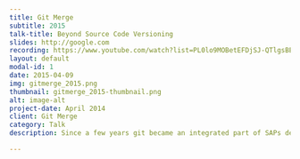 ```yaml
---
title: Git Merge
subtitle: 2015
talk-title: Beyond Source Code Versioning 
slides: http://google.com
recording: https://www.youtube.com/watch?list=PL0lo9MOBetEFDjSJ-QTlgsBEHpd6XnaA-&v=62Q-uepv-2A
layout: default
modal-id: 1
date: 2015-04-09
img: gitmerge_2015.png
thumbnail: gitmerge_2015-thumbnail.png
alt: image-alt
project-date: April 2014
client: Git Merge
category: Talk
description: Since a few years git became an integrated part of SAPs development landscape. Not only from a source code versioning point of view but also processes and tools start to evolve surrounding git at SAP. With TwoGo by SAP, SAP offers a free ride sharing service which was the first SAP product to implement daily deliveries using Continuous Delivery and DevOps techniques. And GitHub plays a major role in these processes for TwoGo. Learn which role GitHub takes as a DevOps tool for TwoGo enabling them to delivery daily.

---
```

